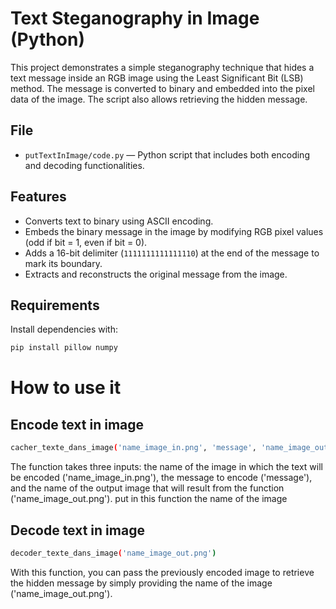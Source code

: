 # Text Steganography in Image (Python)

This project demonstrates a simple steganography technique that hides a text message inside an RGB image using the Least Significant Bit (LSB) method. 
The message is converted to binary and embedded into the pixel data of the image. The script also allows retrieving the hidden message.

## File

- `putTextInImage/code.py` — Python script that includes both encoding and decoding functionalities.

## Features

- Converts text to binary using ASCII encoding.
- Embeds the binary message in the image by modifying RGB pixel values (odd if bit = 1, even if bit = 0).
- Adds a 16-bit delimiter (`1111111111111110`) at the end of the message to mark its boundary.
- Extracts and reconstructs the original message from the image.

## Requirements

Install dependencies with:

```bash
pip install pillow numpy
```

# How to use it
## Encode text in image
```bash
cacher_texte_dans_image('name_image_in.png', 'message', 'name_image_out.png')
```
The function takes three inputs: the name of the image in which the text will be encoded ('name_image_in.png'), the message to encode ('message'), and the name of the output image that will result from the function ('name_image_out.png').
put in this function the name of the image
## Decode text in image
```bash
decoder_texte_dans_image('name_image_out.png')
```
With this function, you can pass the previously encoded image to retrieve the hidden message by simply providing the name of the image ('name_image_out.png').

